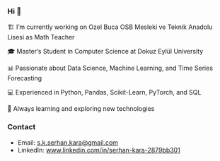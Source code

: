 ### Hi 👋

🏗 I’m currently working on Ozel Buca OSB Mesleki ve Teknik Anadolu Lisesi as Math Teacher

🎓 Master’s Student in Computer Science at Dokuz Eylül University

📊 Passionate about Data Science, Machine Learning, and Time Series Forecasting

💻 Experienced in Python, Pandas, Scikit-Learn, PyTorch, and SQL

🚀 Always learning and exploring new technologies


### Contact
- Email: s.k.serhan.kara@gmail.com
- LinkedIn: www.linkedin.com/in/serhan-kara-2879bb301
<!--
**ceskara/ceskara** is a ✨ _special_ ✨ repository because its `README.md` (this file) appears on your GitHub profile.
-->
